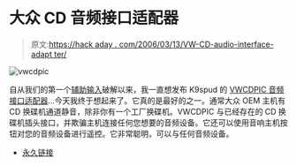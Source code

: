 # 大众 CD 音频接口适配器

> 原文:[https://hack aday . com/2006/03/13/VW-CD-audio-interface-adapt ter/](https://hackaday.com/2006/03/13/vw-cd-audio-interface-adatpter/)

![vwcdpic](../Images/9cdc88331c49d3764e6e0ce60aed4ae4.png)

自从我们的第一个[辅助输入](http://www.hackaday.com/search/?q=aux&submit=Go)破解以来，我一直想发布 K9spud 的 [VWCDPIC 音频接口适配器](http://www.k9spud.com/vwcdpic/)…今天我终于想起来了。它真的是最好的之一。通常大众 OEM 主机有 CD 换碟机通道静音，除非你有一个工厂换碟机。VWCDPIC 与已经存在的 CD 换碟机插头接口，并欺骗主机连接任何您想要的音频设备。它还可以使用音响主机按钮对您的音频设备进行遥控。它非常聪明，可以与任何音频设备。

*   [永久链接](http://www.k9spud.com/vwcdpic/)